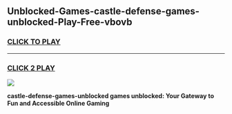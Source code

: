 
## Unblocked-Games-castle-defense-games-unblocked-Play-Free-vbovb
<h3>
<a href="https://premium76.site?title=castle-defense-games-unblocked&ref=24M">CLICK TO PLAY</a></h3>
<hr>

<h3>
<a href="https://premium76.site?title=castle-defense-games-unblocked&ref=24M">CLICK 2 PLAY</a>
  
</h3>

<a href="https://premium76.site?title=castle-defense-games-unblocked&ref=24M"><img src="https://clearcache.store/games.png"></a>


**castle-defense-games-unblocked games unblocked: Your Gateway to Fun and Accessible Online Gaming**
